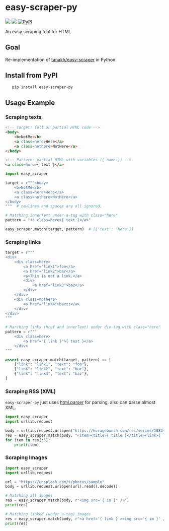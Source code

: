 # easy-scraper-py

![](https://img.shields.io/static/v1?label=+&message=Python%203.9%2B&color=lightblue&logo=Python)
![](https://img.shields.io/static/v1?label=status&message=Ready&color=red)
[![PyPI](https://img.shields.io/pypi/v/easy-scraper-py.svg)](https://pypi.python.org/pypi/easy-scraper-py)

An easy scraping tool for HTML

## Goal

Re-implementation of [tanakh/easy-scraper](https://github.com/tanakh/easy-scraper) in Python.

## Install from PyPI

```bash
   pip install easy-scraper-py
```

## Usage Example

### Scraping texts

```html
<!-- Target: full or partial HTML code -->
<body>
    <b>NotMe</b>
    <a class=here>Here</a>
    <a class=nothere>NotHere</a>
</body>

<!-- Pattern: partial HTML with variables ({ name }) -->
<a class=here>{ text }</a>
```

```python
import easy_scraper

target = r"""<body>
    <b>NotMe</b>
    <a class=here>Here</a>
    <a class=nothere>NotHere</a>
</body>
"""  # newlines and spaces are all ignored.

# Matching innerText under a-tag with class="here"
pattern = "<a class=here>{ text }</a>"

easy_scraper.match(target, pattern)  # [{'text': 'Here'}]
```

### Scraping links

```python
target = r"""
<div>
    <div class=here>
        <a href="link1">foo</a>
        <a href="link2">bar</a>
        <a>This is not a link.</a>
        <div>
            <a href="link3">baz</a>
        </div>
    </div>
    <div class=nothere>
        <a href="link4">bazzz</a>
    </div>
</div>
"""

# Marching links (href and innerText) under div-tag with class="here"
pattern = r"""
    <div class=here>
        <a href="{ link }">{ text }</a>
    </div>
"""

assert easy_scraper.match(target, pattern) == [
    {"link": "link1", "text": "foo"},
    {"link": "link2", "text": "bar"},
    {"link": "link3", "text": "baz"},
]
```

### Scraping RSS (XML)

`easy-scraper-py` just uses [html.parser](https://docs.python.org/ja/3/library/html.parser.html) for parsing, also can parse almost XML.

```python
import easy_scraper
import urllib.request

body = urllib.request.urlopen("https://kuragebunch.com/rss/series/10834108156628842505").read().decode()
res = easy_scraper.match(body, "<item><title>{ title }</title><link>{ link }</link></item>")
for item in res[:5]:
    print(item)
```

### Scraping Images

```python
import easy_scraper
import urllib.request

url = "https://unsplash.com/s/photos/sample"
body = urllib.request.urlopen(url).read().decode()

# Matching all images
res = easy_scraper.match(body, r"<img src='{ im }' />")
print(res)

# Matching linked (under a-tag) images
res = easy_scraper.match(body, r"<a href='{ link }'><img src='{ im }' /></a>")
print(res)
```
